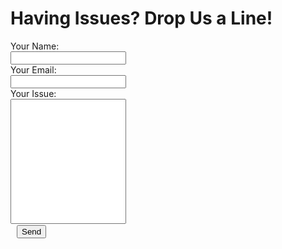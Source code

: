 # Having Issues? Drop Us a Line!
<div class="container">
  <form action="https://getform.io/f/5ab5c2e9-48a4-42c1-952d-e9d0e36a7a9e" method="POST">
    <label style="display: block;"> Your Name: </label>
    <input style="display: block;" type="text" name="name">
    <label style="display: block;"> Your Email: </label>
    <input style="display: block;" type="email" name="email">
    <label style="display: block;"> Your Issue: </label>
    <input style="display: block; height: 200px;" type="text" name="issue">
    <button style="display: block; margin:2px 0 20px 10px;" type="submit">Send</button>
  </form>
</div>
